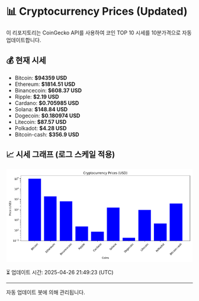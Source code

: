 
# 📊 Cryptocurrency Prices (Updated)

이 리포지토리는 CoinGecko API를 사용하여 코인 TOP 10 시세를 10분가격으로 자동 업데이트합니다.

## 💰 현재 시세
- Bitcoin: **$94359 USD**
- Ethereum: **$1814.51 USD**
- Binancecoin: **$608.37 USD**
- Ripple: **$2.19 USD**
- Cardano: **$0.705985 USD**
- Solana: **$148.84 USD**
- Dogecoin: **$0.180974 USD**
- Litecoin: **$87.57 USD**
- Polkadot: **$4.28 USD**
- Bitcoin-cash: **$356.9 USD**

## 📈 시세 그래프 (로그 스케일 적용)
![Crypto Prices](crypto_prices.png)

⏳ 업데이트 시간: 2025-04-26 21:49:23 (UTC)

---
자동 업데이트 봇에 의해 관리됩니다.

